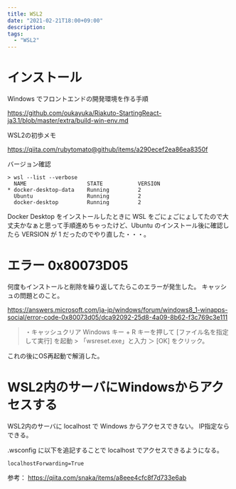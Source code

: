 ```yaml
---
title: WSL2
date: "2021-02-21T18:00+09:00"
description:
tags:
  - "WSL2"
---
```


# インストール

Windows でフロントエンドの開発環境を作る手順

https://github.com/oukayuka/Riakuto-StartingReact-ja3.1/blob/master/extra/build-win-env.md

WSL2の初歩メモ

https://qiita.com/rubytomato@github/items/a290ecef2ea86ea8350f

バージョン確認

```
> wsl --list --verbose
  NAME                   STATE           VERSION
* docker-desktop-data    Running         2
  Ubuntu                 Running         2
  docker-desktop         Running         2
```

Docker Desktop をインストールしたときに WSL をごにょごにょしてたので大丈夫かなぁと思って手順進めちゃったけど、Ubuntu のインストール後に確認したら VERSION が 1 だったのでやり直した・・・。

# エラー 0x80073D05

何度もインストールと削除を繰り返してたらこのエラーが発生した。
キャッシュの問題とのこと。

https://answers.microsoft.com/ja-jp/windows/forum/windows8_1-winapps-social/error-code-0x80073d05/dca92092-25d8-4a09-8b62-f3c769c3e111

>  ・キャッシュクリア
> Windows キー + R キーを押して [ファイル名を指定して実行] を起動 > 「wsreset.exe」と入力 ＞  [OK]
> をクリック。

これの後にOS再起動で解消した。

# WSL2内のサーバにWindowsからアクセスする

WSL2内のサーバに localhost で Windows からアクセスできない。
IP指定ならできる。

.wsconfig に以下を追記することで localhost でアクセスできるようになる。

```
localhostForwarding=True
```

参考：
https://qiita.com/snaka/items/a8eee4cfc8f7d733e6ab
